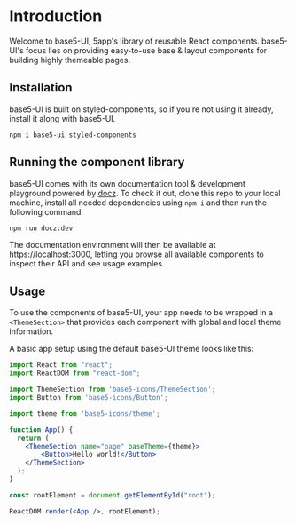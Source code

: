 # Introduction

Welcome to base5-UI, 5app's library of reusable React components. base5-UI's focus lies on providing easy-to-use base & layout components for building highly themeable pages.

## Installation

base5-UI is built on styled-components, so if you're not using it already, install it along with base5-UI.

```
npm i base5-ui styled-components
```

## Running the component library

base5-UI comes with its own documentation tool & development playground powered by [docz](https://www.docz.site/). To check it out, clone this repo to your local machine, install all needed dependencies using `npm i` and then run the following command:

```
npm run docz:dev
```

The documentation environment will then be available at https://localhost:3000, letting you browse all available components to inspect their API and see usage examples.

## Usage

To use the components of base5-UI, your app needs to be wrapped in a `<ThemeSection>` that provides each component with global and local theme information.

A basic app setup using the default base5-UI theme looks like this:

```jsx
import React from "react";
import ReactDOM from "react-dom";

import ThemeSection from 'base5-icons/ThemeSection';
import Button from 'base5-icons/Button';

import theme from 'base5-icons/theme';

function App() {
  return (
    <ThemeSection name="page" baseTheme={theme}>
    	<Button>Hello world!</Button>
    </ThemeSection>
  );
}

const rootElement = document.getElementById("root");

ReactDOM.render(<App />, rootElement);
```

